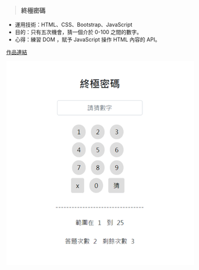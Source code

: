 > ### 終極密碼

* 運用技術：HTML、CSS、Bootstrap、JavaScript
* 目的：只有五次機會，猜一個介於 0-100 之間的數字。
* 心得：練習 DOM ，賦予 JavaScript 操作 HTML 內容的 API。

[作品連結](https://papersblog.azurewebsites.net/Password/)

![Foo](https://raw.githubusercontent.com/paperhuang/BuildSchool-Front-End/master/Pictures/Password.png "終極密碼")